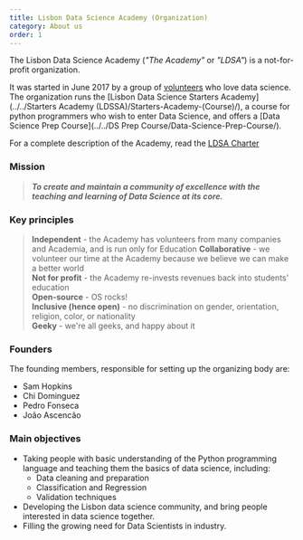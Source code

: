 ```yaml
---
title: Lisbon Data Science Academy (Organization)
category: About us
order: 1
---
```



The Lisbon Data Science Academy (_"The Academy"_ or _"LDSA"_) is a not-for-profit organization. 

It was started in June 2017 by a group of [volunteers](#founders) who love data science. The organization runs the [Lisbon Data Science Starters Academy](../../Starters Academy (LDSSA)/Starters-Academy-(Course)/), a course for python programmers who wish to enter Data Science, and offers a [Data Science Prep Course](../../DS Prep Course/Data-Science-Prep-Course/).

For a complete description of the Academy, read the [LDSA Charter](https://docs.google.com/document/d/1EDQF8lFZA0DYKhru57rxLI4d7s3ReiN90BFdjTHtP-Q/edit)  

### Mission
> _**To create and maintain a community of excellence with the teaching and learning of Data Science at its core.**_

### Key principles
> **Independent**    - the Academy has volunteers from many companies and Academia, and is run only for Education 
> **Collaborative**  - we volunteer our time at the Academy because we believe we can make a better world  
> **Not for profit** - the Academy re-invests revenues back into students' education   
> **Open-source**    - OS rocks!   
> **Inclusive (hence open)** - no discrimination on gender, orientation, religion, color, or nationality   
> **Geeky**          - we're all geeks, and happy about it   

### Founders

The founding members, responsible for setting up the organizing body are:
* Sam Hopkins
* Chi Dominguez
* Pedro Fonseca
* João Ascencão

### Main objectives 

* Taking people with basic understanding of the Python programming language and teaching them the basics of data science, including:
   * Data cleaning and preparation
   * Classification and Regression 
   * Validation techniques 
* Developing the Lisbon data science community, and bring people interested in data science together. 
* Filling the growing need for Data Scientists in industry.
